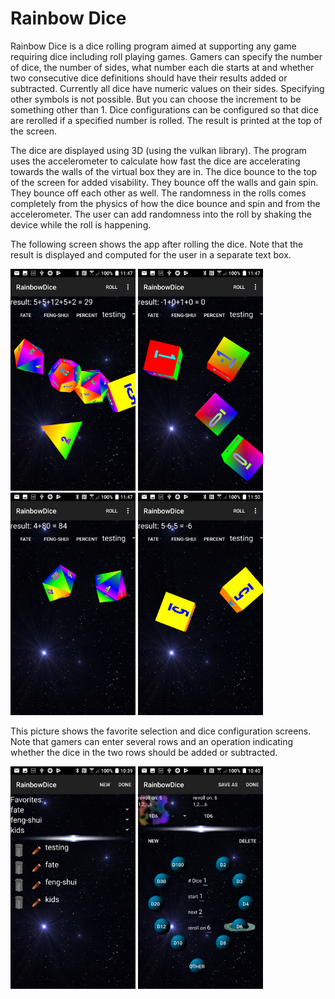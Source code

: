 # Rainbow Dice
Rainbow Dice is a dice rolling program aimed at supporting any game requiring
dice including roll playing games.  Gamers can specify the number of dice, the
number of sides, what number each die starts at and whether two consecutive
dice definitions should have their results added or subtracted.  Currently all
dice have numeric values on their sides.  Specifying other symbols is not
possible.  But you can choose the increment to be something other than 1.  Dice
configurations can be configured so that dice are rerolled if a specified
number is rolled.  The result is printed at the top of the screen.

The dice are displayed using 3D (using the vulkan library).  The program uses
the accelerometer to calculate how fast the dice are accelerating towards the
walls of the virtual box they are in.  The dice bounce to the top of the screen
for added visability.  They bounce off the walls and gain spin.  They bounce
off each other as well.  The randomness in the rolls comes completely from the
physics of how the dice bounce and spin and from the accelerometer.  The user
can add randomness into the roll by shaking the device while the roll is
happening.

The following screen shows the app after rolling the dice.  Note that the
result is displayed and computed for the user in a separate text box.

<img src=screenshots/rainbowDice1.png width=200> <img src=screenshots/rainbowDice2.png width=200> <img src=screenshots/rainbowDice3.png width=200> <img src=screenshots/rainbowDice4.png width=200>

This picture shows the favorite selection and dice configuration screens.  Note
that gamers can enter several rows and an operation indicating whether the dice
in the two rows should be added or subtracted.

<img src=screenshots/rainbowDice_favoriteSelection.png width=200> <img src=screenshots/rainbowDice_customization.png width=200>

